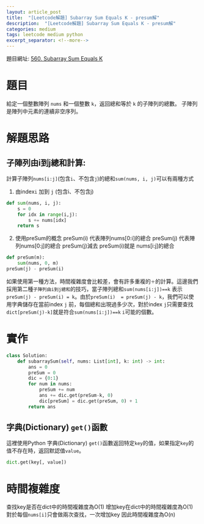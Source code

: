 ```yaml
---
layout: article_post
title:  "[Leetcode解題] Subarray Sum Equals K - presum解"
description:  "[Leetcode解題] Subarray Sum Equals K - presum解"
categories: medium
tags: leetcode medium python
excerpt_separator: <!--more-->
---
```


<!--more-->

題目網址: [560. Subarray Sum Equals K](https://leetcode.com/problems/subarray-sum-equals-k/)

# 題目 
給定一個整數陣列 `nums` 和一個整數 `k`，返回總和等於 `k` 的子陣列的總數。 子陣列是陣列中元素的連續非空序列。

# 解題思路
## 子陣列由i到j總和計算: 
計算子陣列`nums[i:j]`(包含`i`、不包含`j`)的總和`sum(nums, i, j)`可以有兩種方式
1. 由index`i` 加到 `j` (包含i、不包含j)
```python
def sum(nums, i, j):
    s = 0
    for idx in range(i,j):
        s += nums[idx]
    return s
```
2. 使用preSum的概念
preSum(i) 代表陣列nums[0:i]的總合
preSum(j) 代表陣列nums[0:j]的總合
preSum(j)減去 preSum(i)就是 nums[i:j]的總合
```python
def preSum(m):
    sum(nums, 0, m)
preSum(j) - preSum(i)
```

如果使用第一種方法，時間複雜度會比較差，會有許多重複的`＋`的計算。這邊我們採用第二種`子陣列由i到j總和`的技巧，當子陣列總和`sum(nums[i:j])==k` 表示 `preSum(j) - preSum(i) = k`。由於`preSum(i)  = preSum(j) - k`，我們可以使用字典儲存在當前index `j` 前，每個總和出現過多少次，對於index `j`只需要查找`dict[preSum(j)-k]`就是符合`sum(nums[i:j])==k` `i`可能的個數。


# 實作
```python
class Solution:
    def subarraySum(self, nums: List[int], k: int) -> int:
        ans = 0
        preSum = 0
        dic = {0:1}
        for num in nums:
            preSum += num
            ans += dic.get(preSum-k, 0)
            dic[preSum] = dic.get(preSum, 0) + 1
        return ans
```

## 字典(Dictionary) `get()`函數
這裡使用Python 字典(Dictionary) `get()`函數返回特定`key`的值，如果指定`key`的值不存在時，返回默認值`value`。

```python
dict.get(key[, value]) 
```

# 時間複雜度
查找key是否在dict中的時間複雜度為O(1)
增加key在dict中的時間複雜度為O(1)
對於每個`nums[i]`只會做兩次查找，一次增加key
因此時間複雜度為O(n)
